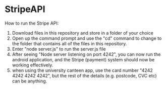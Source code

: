 # StripeAPI

How to run the Stripe API:

1) Download files in this repository and store in a folder of your choice
2) Open up the command prompt and use the "cd" command to change to the folder that contains all of the files in this repository. 
3) Enter "node server.js" to run the server.js file 
4) After seeing "Node server listening on port 4242", you can now run the android application, and the Stripe (payment) system should now be working effectively. 
5) when using the university canteen app, use the card number "4242 4242 4242 4242", but the rest of the details (e.g. postcode, CVC etc) can be anything. 
